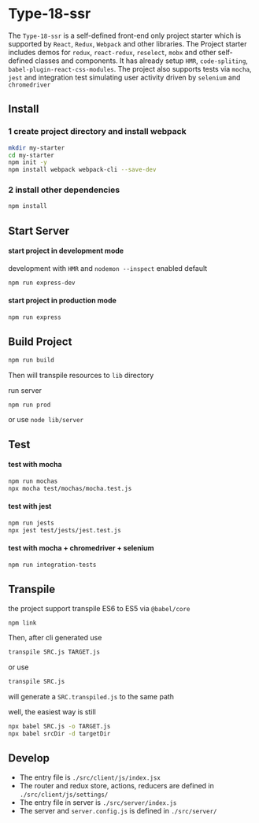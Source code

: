 # **Type-18-ssr**

The `Type-18-ssr` is a self-defined front-end only project starter which is supported by `React`, `Redux`, `Webpack` and other libraries. The Project starter includes demos for `redux`, `react-redux`, `reselect`, `mobx` and other self-defined classes and components. It has already setup `HMR`, `code-spliting`, `babel-plugin-react-css-modules`. The project also supports tests via `mocha`, `jest` and integration test simulating user activity driven by `selenium` and `chromedriver`


## **Install**
### 1 create project directory and install webpack
```bash
mkdir my-starter
cd my-starter
npm init -y
npm install webpack webpack-cli --save-dev
```
### 2 install other dependencies
```bash
npm install
```

## **Start Server**
#### start project in development mode

development with `HMR` and `nodemon --inspect` enabled default

```bash
npm run express-dev
```
#### start project in production mode

```bash
npm run express
```

## **Build Project**
```bash
npm run build
```
Then will transpile resources to `lib` directory

run server
```bash
npm run prod
```
or use `node lib/server`

## **Test**
#### test with mocha
```bash
npm run mochas
npx mocha test/mochas/mocha.test.js
```
#### test with jest
```bash
npm run jests
npx jest test/jests/jest.test.js
```
#### test with mocha + chromedriver + selenium
```bash
npm run integration-tests
```
## **Transpile**
the project support transpile ES6 to ES5 via `@babel/core`
```bash
npm link
```
Then, after cli generated
use
```bash
transpile SRC.js TARGET.js
```
or use
```bash
transpile SRC.js
```
will generate a `SRC.transpiled.js` to the same path

well, the easiest way is still
```bash
npx babel SRC.js -o TARGET.js
npx babel srcDir -d targetDir
```

## **Develop**
- The entry file is `./src/client/js/index.jsx`
- The router and redux store, actions, reducers are defined in `./src/client/js/settings/`
- The entry file in server is `./src/server/index.js`
- The server and `server.config.js` is defined in `./src/server/`
